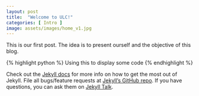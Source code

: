 ```yaml
---
layout: post
title:  "Welcome to ULC!"
categories: [ Intro ]
image: assets/images/home_v1.jpg
---
```


This is our first post. The idea is to present ourself and the objective of this blog.


{% highlight python %}
Using this to display some code
{% endhighlight %}


Check out the [Jekyll docs][jekyll-docs] for more info on how to get the most out of Jekyll. File all bugs/feature requests at [Jekyll’s GitHub repo][jekyll-gh]. If you have questions, you can ask them on [Jekyll Talk][jekyll-talk].

[jekyll-docs]: https://jekyllrb.com/docs/home
[jekyll-gh]:   https://github.com/jekyll/jekyll
[jekyll-talk]: https://talk.jekyllrb.com/
